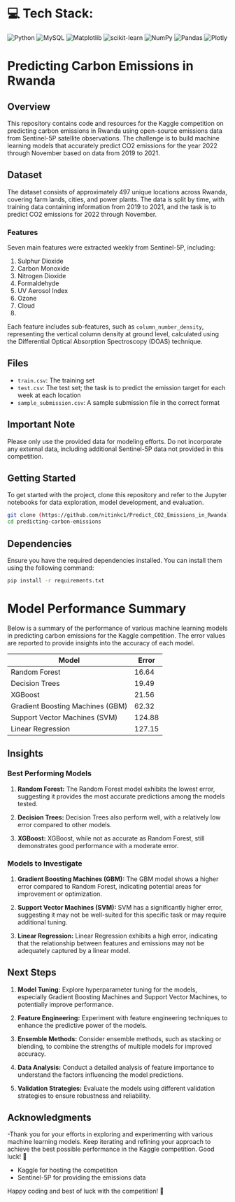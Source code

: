 
# 💻 Tech Stack:
![Python](https://img.shields.io/badge/python-3670A0?style=for-the-badge&logo=python&logoColor=ffdd54) ![MySQL](https://img.shields.io/badge/mysql-%2300000f.svg?style=for-the-badge&logo=mysql&logoColor=white) ![Matplotlib](https://img.shields.io/badge/Matplotlib-%23ffffff.svg?style=for-the-badge&logo=Matplotlib&logoColor=black) ![scikit-learn](https://img.shields.io/badge/scikit--learn-%23F7931E.svg?style=for-the-badge&logo=scikit-learn&logoColor=white) ![NumPy](https://img.shields.io/badge/numpy-%23013243.svg?style=for-the-badge&logo=numpy&logoColor=white) ![Pandas](https://img.shields.io/badge/pandas-%23150458.svg?style=for-the-badge&logo=pandas&logoColor=white) ![Plotly](https://img.shields.io/badge/Plotly-%233F4F75.svg?style=for-the-badge&logo=plotly&logoColor=white)

# Predicting Carbon Emissions in Rwanda

## Overview
This repository contains code and resources for the Kaggle competition on predicting carbon emissions in Rwanda using open-source emissions data from Sentinel-5P satellite observations. The challenge is to build machine learning models that accurately predict CO2 emissions for the year 2022 through November based on data from 2019 to 2021.

## Dataset
The dataset consists of approximately 497 unique locations across Rwanda, covering farm lands, cities, and power plants. The data is split by time, with training data containing information from 2019 to 2021, and the task is to predict CO2 emissions for 2022 through November.

### Features
Seven main features were extracted weekly from Sentinel-5P, including:

1. Sulphur Dioxide 
2. Carbon Monoxide 
3. Nitrogen Dioxide 
4. Formaldehyde 
5. UV Aerosol Index 
6. Ozone 
7. Cloud
8. 
Each feature includes sub-features, such as `column_number_density`, representing the vertical column density at ground level, calculated using the Differential Optical Absorption Spectroscopy (DOAS) technique.

## Files
- `train.csv`: The training set
- `test.csv`: The test set; the task is to predict the emission target for each week at each location
- `sample_submission.csv`: A sample submission file in the correct format

## Important Note
Please only use the provided data for modeling efforts. Do not incorporate any external data, including additional Sentinel-5P data not provided in this competition.

## Getting Started
To get started with the project, clone this repository and refer to the Jupyter notebooks for data exploration, model development, and evaluation.

```bash
git clone (https://github.com/nitinkc1/Predict_CO2_Emissions_in_Rwanda)
cd predicting-carbon-emissions
```

## Dependencies
Ensure you have the required dependencies installed. You can install them using the following command:

```bash
pip install -r requirements.txt
```

# Model Performance Summary

Below is a summary of the performance of various machine learning models in predicting carbon emissions for the Kaggle competition. The error values are reported to provide insights into the accuracy of each model.

| Model                              | Error       |
| ---------------------------------- | ----------- |
| Random Forest                      | 16.64       |
| Decision Trees                     | 19.49       |
| XGBoost                            | 21.56       |
| Gradient Boosting Machines (GBM)   | 62.32       |
| Support Vector Machines (SVM)      | 124.88      |
| Linear Regression                  | 127.15      |

## Insights

### Best Performing Models
1. **Random Forest:** The Random Forest model exhibits the lowest error, suggesting it provides the most accurate predictions among the models tested.

2. **Decision Trees:** Decision Trees also perform well, with a relatively low error compared to other models.

3. **XGBoost:** XGBoost, while not as accurate as Random Forest, still demonstrates good performance with a moderate error.

### Models to Investigate
1. **Gradient Boosting Machines (GBM):** The GBM model shows a higher error compared to Random Forest, indicating potential areas for improvement or optimization.

2. **Support Vector Machines (SVM):** SVM has a significantly higher error, suggesting it may not be well-suited for this specific task or may require additional tuning.

3. **Linear Regression:** Linear Regression exhibits a high error, indicating that the relationship between features and emissions may not be adequately captured by a linear model.

## Next Steps
1. **Model Tuning:** Explore hyperparameter tuning for the models, especially Gradient Boosting Machines and Support Vector Machines, to potentially improve performance.

2. **Feature Engineering:** Experiment with feature engineering techniques to enhance the predictive power of the models.

3. **Ensemble Methods:** Consider ensemble methods, such as stacking or blending, to combine the strengths of multiple models for improved accuracy.

4. **Data Analysis:** Conduct a detailed analysis of feature importance to understand the factors influencing the model predictions.

5. **Validation Strategies:** Evaluate the models using different validation strategies to ensure robustness and reliability.

## Acknowledgments
-Thank you for your efforts in exploring and experimenting with various machine learning models. Keep iterating and refining your approach to achieve the best possible performance in the Kaggle competition. Good luck! 🚀
- Kaggle for hosting the competition
- Sentinel-5P for providing the emissions data

Happy coding and best of luck with the competition! 🚀
